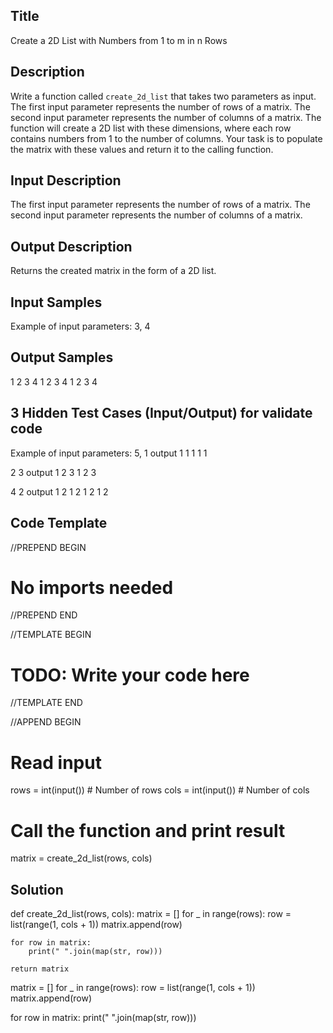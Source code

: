 ## Title
Create a 2D List with Numbers from 1 to m in n Rows

## Description
Write a function called `create_2d_list` that takes two parameters as input. 
The first input parameter represents the number of rows of a matrix.
The second input parameter represents the number of columns of a matrix.
The function will create a 2D list with these dimensions, where each row contains numbers from 1 to the number of 
columns. Your task is to populate the matrix with these values and return it to the calling function.

## Input Description
The first input parameter represents the number of rows of a matrix.
The second input parameter represents the number of columns of a matrix.

## Output Description
Returns the created matrix in the form of a 2D list.

## Input Samples
Example of input parameters: 3, 4

## Output Samples
1 2 3 4
1 2 3 4
1 2 3 4

## 3 Hidden Test Cases (Input/Output) for validate code
Example of input parameters: 5, 1
output
1
1
1
1
1


2
3
output
1 2 3
1 2 3

4
2
output
1 2
1 2
1 2
1 2



## Code Template
//PREPEND BEGIN
# No imports needed
//PREPEND END

//TEMPLATE BEGIN

# TODO: Write your code here

//TEMPLATE END

//APPEND BEGIN
# Read input
rows = int(input())  # Number of rows
cols = int(input())  # Number of cols

# Call the function and print result
matrix = create_2d_list(rows, cols)


## Solution
def create_2d_list(rows, cols):
    matrix = []
    for _ in range(rows):
        row = list(range(1, cols + 1))
        matrix.append(row)
    
    for row in matrix:
        print(" ".join(map(str, row)))
    
    return matrix


matrix = []
for _ in range(rows):
    row = list(range(1, cols + 1))
    matrix.append(row)

for row in matrix:
    print(" ".join(map(str, row)))